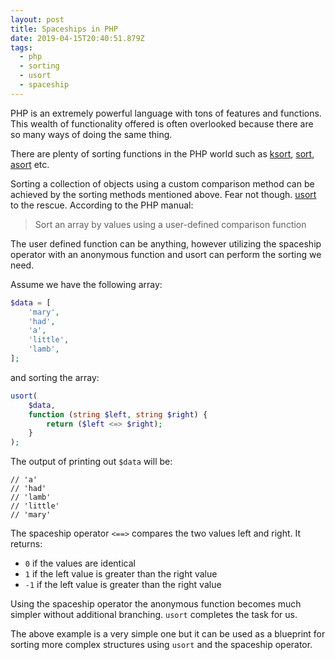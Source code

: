 ```yaml
---
layout: post
title: Spaceships in PHP
date: 2019-04-15T20:40:51.879Z
tags:
  - php
  - sorting
  - usort
  - spaceship
---
```

PHP is an extremely powerful language with tons of features and functions. This wealth of functionality offered is often overlooked because there are so many ways of doing the same thing.

There are plenty of sorting functions in the PHP world such as [ksort](https://www.php.net/manual/en/function.ksort.php), [sort](https://www.php.net/manual/en/function.sort.php), [asort](https://www.php.net/manual/en/function.asort.php) etc.

Sorting a collection of objects using a custom comparison method can be achieved by the sorting methods mentioned above. Fear not though. [usort](https://www.php.net/manual/en/function.usort.php) to the rescue. According to the PHP manual:

> Sort an array by values using a user-defined comparison function

The user defined function can be anything, however utilizing the spaceship operator with an anonymous function and usort can perform the sorting we need.

Assume we have the following array:

```php
$data = [
    'mary',
    'had',
    'a',
    'little',
    'lamb',
];
```

and sorting the array:

```php
usort(
    $data, 
    function (string $left, string $right) {
        return ($left <=> $right);
    }
);
```
The output of printing out `$data` will be:
```
// 'a'
// 'had'
// 'lamb'
// 'little'
// 'mary'
```

The spaceship operator `<==>` compares the two values left and right. It returns:
* `0` if the values are identical
* `1` if the left value is greater than the right value
* `-1` if the left value is greater than the right value

Using the spaceship operator the anonymous function becomes much simpler without additional branching. `usort` completes the task for us.

The above example is a very simple one but it can be used as a blueprint for sorting more complex structures using `usort` and the spaceship operator.
